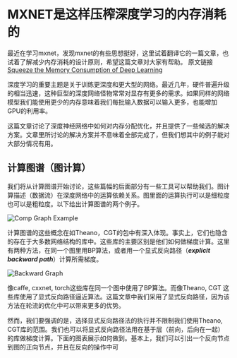MXNET是这样压榨深度学习的内存消耗的
===============================================

最近在学习mxnet，发现mxnet的有些思想挺好，这里试着翻译它的一篇文章，也试着了解减少内存消耗的设计原则，希望这篇文章对大家有帮助。
原文链接[Squeeze the Memory Consumption of Deep
Learning](https://mxnet.readthedocs.org/en/latest/developer-guide/note_memory.html)

深度学习的重要主题是关于训练更深度和更大型的网络。最近几年，硬件普遍升级的相当迅速，这种巨型的深度网络怪物常常对显存有更多的需求。如果同样的网络模型我们能使用更少的内存意味着我们每批输入数据可以输入更多，也能增加GPU的利用率。

这篇文章讨论了深度神经网络中如何对内存分配优化，并且提供了一些候选的解决方案。文章里所讨论的解决方案并不意味着全部完成了，但我们想其中的例子能对大部分情况有用。

计算图谱（图计算）
-----------------
我们将从计算图谱开始讨论，这些篇幅的后面部分有一些工具可以帮助我们。图计算描述（数据流）在深度网络中的运算依赖关系。图里面的运算执行可以是细粒度也可以是粗粒度。以下给出计算图谱的两个例子。

![Comp Graph Example](https://raw.githubusercontent.com/dmlc/web-data/master/mxnet/memory/comp_graph_example.png)

计算图谱的这些概念在如Theano，CGT的包中有深入体现。事实上，它们也隐含的存在于大多数网络结构的库中。这些库的主要区别是他们如何做梯度计算。这里有两种方法，在同一个图里用BP算法，或者用一个显式反向路径（***explicit
backward path***）计算所需梯度。

![Backward Graph](https://raw.githubusercontent.com/dmlc/web-data/master/mxnet/memory/back_graph.png)

像caffe, cxxnet, torch这些库在同一个图中使用了BP算法。而像Theano, CGT
这些库使用了显式反向路径逼近算法。这篇文章中我们采用了显式反向路径，因为该方法在轮流的优化中可以带来更多的优势。

然而，我们要强调的是，选择显式反向路径法的执行并不限制我们使用Theano,
CGT库的范围。我们也可以将显式反向路径法用在基于层（前向，后向在一起）的库做梯度计算。下面的图表展示如何做到。基本上，我们可以引出一个反向节点到图的正向节点，并且在反向的操作中可